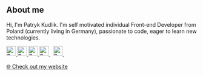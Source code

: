 ## About me 

Hi, I'm Patryk Kudlik. I'm self motivated individual Front-end Developer from Poland (currently living in Germany), passionate to code, eager to learn new technologies. 

<a href="mailto:patryk.kudlik@gmail.com" title="Gmail" target="_blank">
    <img
        src="https://img.shields.io/badge/-Gmail-c14438?style=for-the-badge&logo=Gmail&logoColor=white" 
        alt="Badge"
        title="Gmail"
        height="25"
    >
</a> 

<a href="https://www.linkedin.com/in/patryk-kudlik/" title="LinkedIn" target="_blank">
    <img
        src="https://img.shields.io/badge/linkedin-%230077B5.svg?&style=for-the-badge&logo=linkedin&logoColor=white" 
        alt="Badge"
        title="LinkedIn"
        height="25"
    >
</a> 

<a href="https://www.instagram.com/patryk.kudlik/" title="Instagram" target="_blank">
    <img 
        src="https://img.shields.io/badge/instagram-%23E4405F.svg?&style=for-the-badge&logo=instagram&logoColor=white" 
        alt="Badge"
        title="Instagram"
        height="25"
    >
</a> 

<a href="https://twitter.com/patryk_kudlik" title="Twitter" target="_blank">
    <img 
        src="https://img.shields.io/badge/twitter-%231DA1F2.svg?&style=for-the-badge&logo=twitter&logoColor=white" 
        alt="Badge"
        title="Twitter"
        height="25"
    >
</a> 


<a href="https://codepen.io/krudi" title="CodePen" target="_blank">
    <img 
        src="https://img.shields.io/badge/codepen-%231E1F26.svg?&style=for-the-badge&logo=codepen&logoColor=white" 
        alt="Badge"
        title="CodePen"
        height="25"
    >
</a> 

<br>
<br>

<a href="https://patrykkudlik.com" title="Portfolio" target="_blank">
    🌐 Check out my website
</a>
